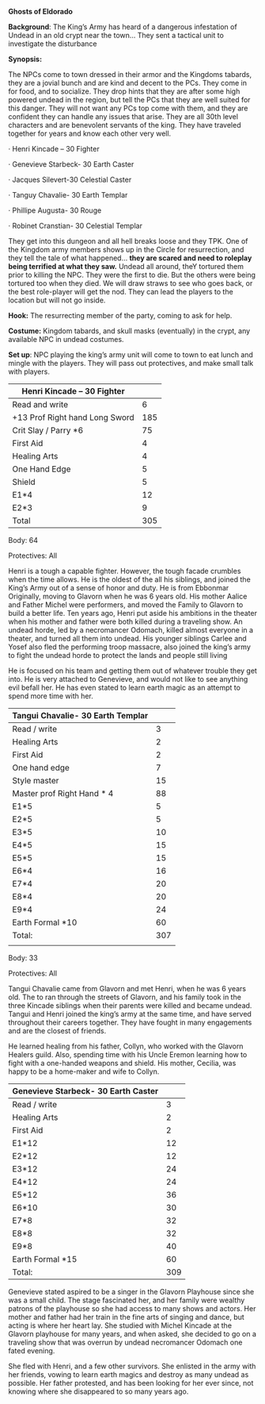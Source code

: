 **Ghosts of Eldorado**

**Background**: The King’s Army has heard of a dangerous infestation of Undead in an old crypt near the town… They sent a tactical unit to investigate the disturbance

**Synopsis:** 

The NPCs come to town dressed in their armor and the Kingdoms tabards, they are a jovial bunch and are kind and decent to the PCs. They come in for food, and to socialize. They drop hints that they are after some high powered undead in the region, but tell the PCs that they are well suited for this danger.  They will not want any PCs top come with them, and they are confident they can handle any issues that arise. They are all 30th level characters and are benevolent servants of the king. They have traveled together for years and know each other very well. 

·    Henri Kincade – 30 Fighter

·    Genevieve Starbeck- 30 Earth Caster

·    Jacques Silevert-30 Celestial Caster

·    Tanguy Chavalie- 30 Earth Templar

·    Phillipe Augusta- 30 Rouge

·    Robinet Cranstian- 30 Celestial Templar

They get into this dungeon and all hell breaks loose and they TPK. One of the Kingdom army members shows up in the Circle for resurrection, and they tell the tale of what happened… **they are scared and need to roleplay being terrified at what they saw.**  Undead all around, theY tortured them prior to killing the NPC. They were the first to die. But the others were being tortured too when they died. We will draw straws to see who goes back, or the best role-player will get the nod. They can lead the players to the location but will not go inside. 

 

**Hook:** The resurrecting member of the party, coming to ask for help. 

**Costume:** Kingdom tabards, and skull masks (eventually) in the crypt, any available NPC in undead costumes.

**Set up**: NPC playing the king’s army unit will come to town to eat lunch and mingle with the players. They will pass out protectives, and make small talk with players. 

 

 

 

 

 

 

| Henri Kincade – 30 Fighter     |      |
| ------------------------------ | ---- |
| Read  and write                | 6    |
| +13 Prof Right hand Long Sword | 185  |
| Crit  Slay / Parry *6          | 75   |
| First  Aid                     | 4    |
| Healing  Arts                  | 4    |
| One  Hand Edge                 | 5    |
| Shield                         | 5    |
| E1*4                           | 12   |
| E2*3                           | 9    |
| Total                          | 305  |

 

Body: 64 

Protectives: All

Henri is a tough a capable fighter. However, the tough facade crumbles when the time allows. He is the oldest of the all his siblings, and joined the King’s Army out of a sense of honor and duty. He is from Ebbonmar Originally, moving to Glavorn when he was 6 years old. His mother Aalice and Father Michel were performers, and moved the Family to Glavorn to build a better life. Ten years ago, Henri put aside his ambitions in the theater when his mother and father were both killed during a traveling show. An undead horde, led by a necromancer Odomach, killed almost everyone in a theater, and turned all them into undead. His younger siblings Carlee and Yosef also fled the performing troop massacre, also joined the king’s army to fight the undead horde to protect the lands and people still living 

He is focused on his team and getting them out of whatever trouble they get into.  He is very attached to Genevieve, and would not like to see anything evil befall her.  He has even stated to learn earth magic as an attempt to spend more time with her.

 

 

 

 

 

 

 

 

 

 

 

 

| Tangui Chavalie- 30 Earth Templar |      |
| --------------------------------- | ---- |
| Read  / write                     | 3    |
| Healing  Arts                     | 2    |
| First  Aid                        | 2    |
| One  hand edge                    | 7    |
| Style  master                     | 15   |
| Master  prof Right Hand * 4       | 88   |
| E1*5                              | 5    |
| E2*5                              | 5    |
| E3*5                              | 10   |
| E4*5                              | 15   |
| E5*5                              | 15   |
| E6*4                              | 16   |
| E7*4                              | 20   |
| E8*4                              | 20   |
| E9*4                              | 24   |
| Earth  Formal *10                 | 60   |
| Total:                            | 307  |
|                                   |      |

 

Body: 33

Protectives: All

 

Tangui Chavalie came from Glavorn and met Henri, when he was 6 years old. The to ran through the streets of Glavorn, and his family took in the three Kincade siblings when their parents were killed and became undead. Tangui and Henri joined the king’s army at the same time, and have served throughout their careers together. They have fought in many engagements and are the closest of friends. 

He learned healing from his father, Collyn, who worked with the Glavorn Healers guild. Also, spending time with his Uncle Eremon learning how to fight with a one-handed weapons and shield.  His mother, Cecilia, was happy to be a home-maker and wife to Collyn. 

 

 

 

 

| Genevieve Starbeck- 30 Earth Caster |      |
| ----------------------------------- | ---- |
| Read  / write                       | 3    |
| Healing  Arts                       | 2    |
| First  Aid                          | 2    |
| E1*12                               | 12   |
| E2*12                               | 12   |
| E3*12                               | 24   |
| E4*12                               | 24   |
| E5*12                               | 36   |
| E6*10                               | 30   |
| E7*8                                | 32   |
| E8*8                                | 32   |
| E9*8                                | 40   |
| Earth  Formal *15                   | 60   |
| Total:                              | 309  |

 

Genevieve stated aspired to be a singer in the Glavorn Playhouse since she was a small child. The stage fascinated her, and her family were wealthy patrons of the playhouse so she had access to many shows and actors. Her mother and father had her train in the fine arts of singing and dance, but acting is where her heart lay.  She studied with Michel Kincade at the Glavorn playhouse for many years, and when asked, she decided to go on a traveling show that was overrun by undead necromancer Odomach one fated evening. 

She fled with Henri, and a few other survivors. She enlisted in the army with her friends, vowing to learn earth magics and destroy as many undead as possible. Her father protested, and has been looking for her ever since, not knowing where she disappeared to so many years ago. 